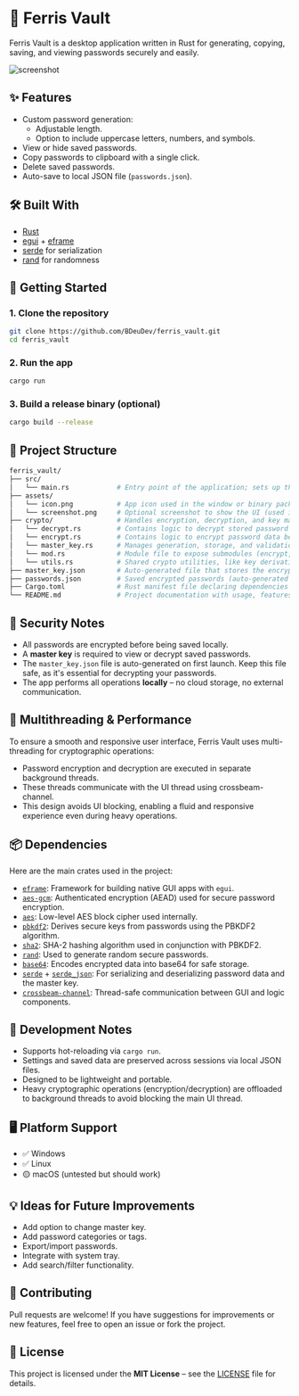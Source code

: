 # 🦀 Ferris Vault

Ferris Vault is a desktop application written in Rust for generating, copying, saving, and viewing passwords securely and easily.

![screenshot](assets/screenshot.png)

## ✨ Features

- Custom password generation:
  - Adjustable length.
  - Option to include uppercase letters, numbers, and symbols.
- View or hide saved passwords.
- Copy passwords to clipboard with a single click.
- Delete saved passwords.
- Auto-save to local JSON file (`passwords.json`).

## 🛠️ Built With

- [Rust](https://www.rust-lang.org/)
- [egui](https://github.com/emilk/egui) + [eframe](https://docs.rs/eframe/latest/eframe/)
- [serde](https://serde.rs/) for serialization
- [rand](https://docs.rs/rand/) for randomness

## 🚀 Getting Started

### 1. Clone the repository

```bash
git clone https://github.com/BDeuDev/ferris_vault.git
cd ferris_vault
```

### 2. Run the app

```bash
cargo run
```

### 3. Build a release binary (optional)

```bash
cargo build --release
```

## 📁 Project Structure

```bash
ferris_vault/
├── src/
│   └── main.rs            # Entry point of the application; sets up the GUI and handles app state.
├── assets/
│   └── icon.png           # App icon used in the window or binary packaging.
│   └── screenshot.png     # Optional screenshot to show the UI (used in README).
├── crypto/                # Handles encryption, decryption, and key management logic.
│   └── decrypt.rs         # Contains logic to decrypt stored password data using AES-GCM.
│   └── encrypt.rs         # Contains logic to encrypt password data before saving.
│   └── master_key.rs      # Manages generation, storage, and validation of the master key.
│   └── mod.rs             # Module file to expose submodules (encrypt, decrypt, etc.) to the rest of the app.
│   └── utils.rs           # Shared crypto utilities, like key derivation or random generation helpers.
├── master_key.json        # Auto-generated file that stores the encrypted master key (local, secure).
├── passwords.json         # Saved encrypted passwords (auto-generated and updated at runtime).
├── Cargo.toml             # Rust manifest file declaring dependencies and project metadata.
└── README.md              # Project documentation with usage, features, and contribution info.
```

## 🔐 Security Notes

- All passwords are encrypted before being saved locally.
- A **master key** is required to view or decrypt saved passwords.
- The `master_key.json` file is auto-generated on first launch. Keep this file safe, as it's essential for decrypting your passwords.
- The app performs all operations **locally** – no cloud storage, no external communication.

## 🧵 Multithreading & Performance

To ensure a smooth and responsive user interface, Ferris Vault uses multi-threading for cryptographic operations:

- Password encryption and decryption are executed in separate background threads.
- These threads communicate with the UI thread using crossbeam-channel.
- This design avoids UI blocking, enabling a fluid and responsive experience even during heavy operations.

## 📦 Dependencies

Here are the main crates used in the project:

- [`eframe`](https://crates.io/crates/eframe): Framework for building native GUI apps with `egui`.
- [`aes-gcm`](https://crates.io/crates/aes-gcm): Authenticated encryption (AEAD) used for secure password encryption.
- [`aes`](https://crates.io/crates/aes): Low-level AES block cipher used internally.
- [`pbkdf2`](https://crates.io/crates/pbkdf2): Derives secure keys from passwords using the PBKDF2 algorithm.
- [`sha2`](https://crates.io/crates/sha2): SHA-2 hashing algorithm used in conjunction with PBKDF2.
- [`rand`](https://crates.io/crates/rand): Used to generate random secure passwords.
- [`base64`](https://crates.io/crates/base64): Encodes encrypted data into base64 for safe storage.
- [`serde`](https://crates.io/crates/serde) + [`serde_json`](https://crates.io/crates/serde_json): For serializing and deserializing password data and the master key.
- [`crossbeam-channel`](https://crates.io/crates/crossbeam-channel): Thread-safe communication between GUI and logic components.

## 🧪 Development Notes

- Supports hot-reloading via `cargo run`.
- Settings and saved data are preserved across sessions via local JSON files.
- Designed to be lightweight and portable.
- Heavy cryptographic operations (encryption/decryption) are offloaded to background threads to avoid blocking the main UI thread.

## 🖥️ Platform Support

- ✅ Windows  
- ✅ Linux  
- 🟡 macOS (untested but should work)

## 💡 Ideas for Future Improvements

- Add option to change master key.
- Add password categories or tags.
- Export/import passwords.
- Integrate with system tray.
- Add search/filter functionality.

## 🤝 Contributing

Pull requests are welcome! If you have suggestions for improvements or new features, feel free to open an issue or fork the project.

## 📄 License

This project is licensed under the **MIT License** – see the [LICENSE](./LICENSE) file for details.
